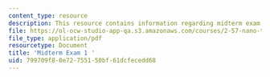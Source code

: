 ```yaml
---
content_type: resource
description: This resource contains information regarding midterm exam 1.
file: https://ol-ocw-studio-app-qa.s3.amazonaws.com/courses/2-57-nano-to-macro-transport-processes-spring-2012/799709f80e72755150bf61dcfecedd68_MIT2_57S12_ex_1.pdf
file_type: application/pdf
resourcetype: Document
title: 'Midterm Exam 1 '
uid: 799709f8-0e72-7551-50bf-61dcfecedd68
---
```


